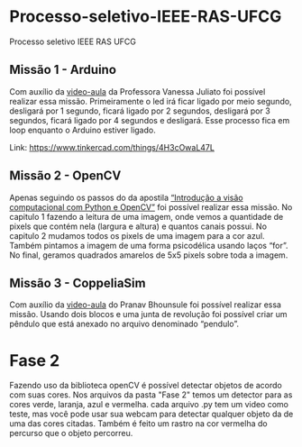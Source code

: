 # Processo-seletivo-IEEE-RAS-UFCG
Processo seletivo IEEE RAS UFCG

## Missão 1 - Arduino

Com auxílio da [video-aula](https://www.youtube.com/watch?v=AfZcWRa090w) da Professora Vanessa Juliato foi possível realizar essa missão. Primeiramente o led irá ficar ligado por meio segundo, desligará por 1 segundo, ficará ligado por 2 segundos, desligará por 3 segundos, ficará ligado por 4 segundos e desligará. Esse processo fica em loop enquanto o Arduino estiver ligado.

Link: https://www.tinkercad.com/things/4H3cOwaL47L

## Missão 2 - OpenCV

Apenas seguindo os passos do da apostila [“Introdução a visão computacional com Python e OpenCV”](https://professor.luzerna.ifc.edu.br/ricardo-antonello/wp-content/uploads/sites/8/2017/02/Livro-Introdu%C3%A7%C3%A3o-a-Vis%C3%A3o-Computacional-com-Python-e-OpenCV-3.pdf) foi possível realizar essa missão. No capitulo 1 fazendo a leitura de uma imagem, onde vemos a quantidade de pixels que contém nela (largura e altura) e quantos canais possui. No capitulo 2 mudamos todos os pixels de uma imagem para a cor azul. Também pintamos a imagem de uma forma psicodélica usando laços “for”. No final, geramos quadrados amarelos de 5x5 pixels sobre toda a imagem.

## Missão 3 - CoppeliaSim

Com auxílio da [video-aula](https://www.youtube.com/watch?v=uCzbp8qIXF4) do Pranav Bhounsule foi possível realizar essa missão. Usando dois blocos e uma junta de revolução foi possível criar um pêndulo que está anexado no arquivo denominado “pendulo”.

# Fase 2

Fazendo uso da biblioteca openCV é possível detectar objetos de acordo com suas cores. Nos arquivos da pasta "Fase 2" temos um detector para as cores verde, laranja, azul e vermelha. cada arquivo .py tem um video como teste, mas você pode usar sua webcam para detectar qualquer objeto da de uma das cores citadas. Também é feito um rastro na cor vermelha do percurso que o objeto percorreu.